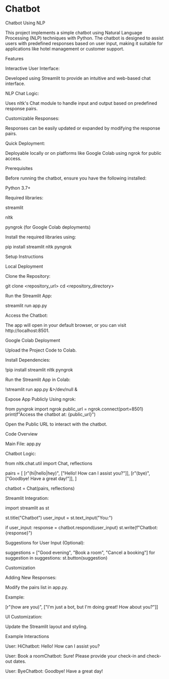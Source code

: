 # Chatbot
Chatbot Using NLP

This project implements a simple chatbot using Natural Language Processing (NLP) techniques with Python. The chatbot is designed to assist users with predefined responses based on user input, making it suitable for applications like hotel management or customer support.

Features

Interactive User Interface:

Developed using Streamlit to provide an intuitive and web-based chat interface.

NLP Chat Logic:

Uses nltk's Chat module to handle input and output based on predefined response pairs.

Customizable Responses:

Responses can be easily updated or expanded by modifying the response pairs.

Quick Deployment:

Deployable locally or on platforms like Google Colab using ngrok for public access.

Prerequisites

Before running the chatbot, ensure you have the following installed:

Python 3.7+

Required libraries:

streamlit

nltk

pyngrok (for Google Colab deployments)

Install the required libraries using:

pip install streamlit nltk pyngrok

Setup Instructions

Local Deployment

Clone the Repository:

git clone <repository_url>
cd <repository_directory>

Run the Streamlit App:

streamlit run app.py

Access the Chatbot:

The app will open in your default browser, or you can visit http://localhost:8501.

Google Colab Deployment

Upload the Project Code to Colab.

Install Dependencies:

!pip install streamlit nltk pyngrok

Run the Streamlit App in Colab:

!streamlit run app.py &>/dev/null &

Expose App Publicly Using ngrok:

from pyngrok import ngrok
public_url = ngrok.connect(port=8501)
print(f"Access the chatbot at: {public_url}")

Open the Public URL to interact with the chatbot.

Code Overview

Main File: app.py

Chatbot Logic:

from nltk.chat.util import Chat, reflections

pairs = [
    [r"(hi|hello|hey)", ["Hello! How can I assist you?"]],
    [r"(bye)", ["Goodbye! Have a great day!"]],
]

chatbot = Chat(pairs, reflections)

Streamlit Integration:

import streamlit as st

st.title("Chatbot")
user_input = st.text_input("You:")

if user_input:
    response = chatbot.respond(user_input)
    st.write(f"Chatbot: {response}")

Suggestions for User Input (Optional):

suggestions = ["Good evening", "Book a room", "Cancel a booking"]
for suggestion in suggestions:
    st.button(suggestion)

Customization

Adding New Responses:

Modify the pairs list in app.py.

Example:

[r"(how are you)", ["I'm just a bot, but I'm doing great! How about you?"]]

UI Customization:

Update the Streamlit layout and styling.

Example Interactions

User: HiChatbot: Hello! How can I assist you?

User: Book a roomChatbot: Sure! Please provide your check-in and check-out dates.

User: ByeChatbot: Goodbye! Have a great day!


